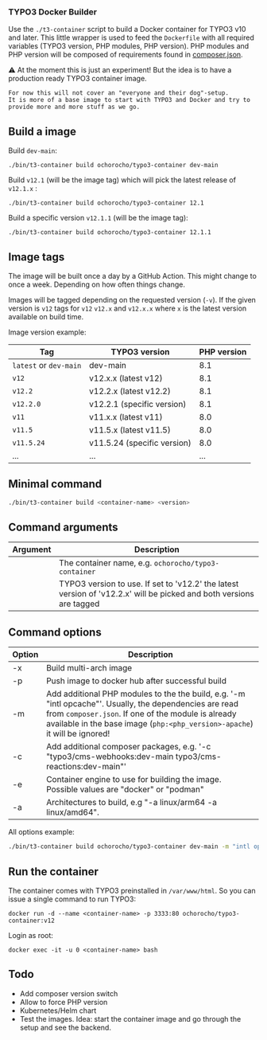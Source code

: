 ### TYPO3 Docker Builder

Use the `./t3-container` script to build a Docker container for TYPO3 v10 and later.
This little wrapper is used to feed the `Dockerfile` with all required
variables (TYPO3 version, PHP modules, PHP version). PHP modules and PHP version will
be composed of requirements found in [composer.json](https://raw.githubusercontent.com/TYPO3/typo3/main/composer.json). 

:warning: At the moment this is just an experiment! But the idea is to have a production ready TYPO3 container image.

    For now this will not cover an "everyone and their dog"-setup.
    It is more of a base image to start with TYPO3 and Docker and try to
    provide more and more stuff as we go.

## Build a image

Build `dev-main`:
```
./bin/t3-container build ochorocho/typo3-container dev-main
```

Build `v12.1` (will be the image tag) which will pick the latest release of `v12.1.x` :
```
./bin/t3-container build ochorocho/typo3-container 12.1
```

Build a specific version `v12.1.1` (will be the image tag):
```
./bin/t3-container build ochorocho/typo3-container 12.1.1
```

## Image tags

The image will be built once a day by a GitHub Action. This might change to once a week.
Depending on how often things change.

Images will be tagged depending on the requested version (`-v`).
If the given version is `v12` tags for `v12` `v12.x` and `v12.x.x` where `x` is the latest version available on build time.

Image version example:

| Tag                    | TYPO3 version               | PHP version |
|------------------------|-----------------------------|-------------|
| `latest` or `dev-main` | dev-main                    | 8.1         |
| `v12`                  | v12.x.x (latest v12)        | 8.1         |
| `v12.2`                | v12.2.x (latest v12.2)      | 8.1         |
| `v12.2.0`              | v12.2.1 (specific version)  | 8.1         |
| `v11`                  | v11.x.x (latest v11)        | 8.0         |
| `v11.5`                | v11.5.x (latest v11.5)      | 8.0         |
| `v11.5.24`             | v11.5.24 (specific version) | 8.0         |
| ...                    | ...                         | ...         |


## Minimal command

```bash
./bin/t3-container build <container-name> <version>
````

## Command arguments

| Argument         | Description                                                                                                         |
|------------------|---------------------------------------------------------------------------------------------------------------------|
| <container-name> | The container name, e.g. `ochorocho/typo3-container`                                                                |
| <version>        | TYPO3 version to use. If set to 'v12.2' the latest version of 'v12.2.x' will be picked and both versions are tagged |


## Command options

| Option | Description                                                                                                                                                                                                                                  |
|--------|----------------------------------------------------------------------------------------------------------------------------------------------------------------------------------------------------------------------------------------------|
| -x     | Build multi-arch image                                                                                                                                                                                                                       |
| -p     | Push image to docker hub after successful build                                                                                                                                                                                              |
| -m     | Add additional PHP modules to the the build, e.g. '-m "intl opcache"'. Usually, the dependencies are read from `composer.json`. If one of the module is already available in the base image (`php:<php_version>-apache`) it will be ignored! |
| -c     | Add additional composer packages, e.g. '-c "typo3/cms-webhooks:dev-main typo3/cms-reactions:dev-main"'                                                                                                                                       |
| -e     | Container engine to use for building the image. Possible values are "docker" or "podman"                                                                                                                                                     |
| -a     | Architectures to build, e.g "-a linux/arm64 -a linux/amd64".                                                                                                                                                                                 |

All options example:

```bash
./bin/t3-container build ochorocho/typo3-container dev-main -m "intl opcache" -e podman -a linux/arm64 -c "typo3/cms-webhooks:dev-main typo3/cms-reactions:dev-main" -x -p
```

## Run the container

The container comes with TYPO3 preinstalled in `/var/www/html`. So you can issue a single command to run TYPO3:

```
docker run -d --name <container-name> -p 3333:80 ochorocho/typo3-container:v12
```

Login as root:

```
docker exec -it -u 0 <container-name> bash
```

## Todo

  * Add composer version switch
  * Allow to force PHP version
  * Kubernetes/Helm chart
  * Test the images. Idea: start the container image and go through the setup and see the backend.
